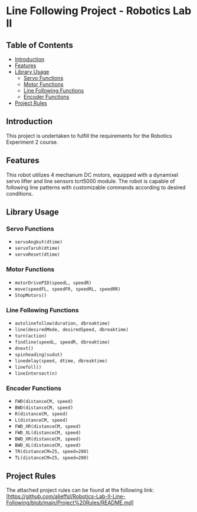 # Line Following Project - Robotics Lab II

<!-- BlackPink Team:
    - M.Alief Faisal Hakim
    - M. Syahnabil Hammam Sungkar
    - Lakki Taj Roid
    - Saddam Alfattah Putra Adi
    - Muhammad Sandi R. Saepudin
    - Edbert Fernando -->

## Table of Contents
- [Introduction](#introduction)
- [Features](#features)
- [Library Usage](#library-usage)
  - [Servo Functions](#servo-functions)
  - [Motor Functions](#motor-functions)
  - [Line Following Functions](#line-following-functions)
  - [Encoder Functions](#encoder-functions)
- [Project Rules](#project-rules)


## Introduction

This project is undertaken to fulfill the requirements for the Robotics Experiment 2 course.

## Features

This robot utilizes 4 mechanum DC motors, equipped with a dynamixel servo lifter and line sensors tcrt5000 module. The robot is capable of following line patterns with customizable commands according to desired conditions.

## Library Usage

### Servo Functions
- `servoAngkut(dtime)`
- `servoTaruh(dtime)`
- `servoReset(dtime)`

### Motor Functions
- `motorDrivePID(speedL, speedR)`
- `move(speedFL, speedFR, speedRL, speedRR)`
- `StopMotors()`

### Line Following Functions
- `autolinefollow(duration, dbreaktime)`
- `line(desiredMode, desiredSpeed, dbreaktime)`
- `turn(action)`
- `findline(speedL, speedR, dbreaktime)`
- `dnext()`
- `spinheading(sudut)`
- `linedelay(speed, dtime, dbreaktime)`
- `linefoll()`
- `lineIntersect(n)`

### Encoder Functions
- `FWD(distanceCM, speed)`
- `BWD(distanceCM, speed)`
- `R(distanceCM, speed)`
- `L(distanceCM, speed)`
- `FWD_XR(distanceCM, speed)`
- `FWD_XL(distanceCM, speed)`
- `BWD_XR(distanceCM, speed)`
- `BWD_XL(distanceCM, speed)`
- `TR(distanceCM=25, speed=200)`
- `TL(distanceCM=25, speed=200)`

## Project Rules

The attached project rules can be found at the following link: [https://github.com/alieffsl/Robotics-Lab-II-Line-Following/blob/main/Project%20Rules/README.md]